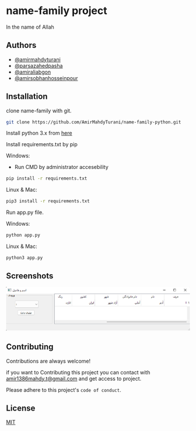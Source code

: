 # name-family project
In the name of Allah
## Authors

- [@amirmahdyturani](https://www.github.com/amirmahdyturani)
- [@parsazahedpasha](https://www.github.com/ParsaZahedpasha)
- [@amiraliabgon](https://github.com/amiraliabgon)
- [@amirsobhanhosseinpour](https://github.com/AmirSobhanHP)

## Installation

clone name-family with git.

```bash
git clone https://github.com/AmirMahdyTurani/name-family-python.git
```

Install python 3.x from [here](https://python.org/)

Install requirements.txt by pip

Windows:

- Run CMD by administrator accesebility
```bash
pip install -r requirements.txt
```

Linux & Mac:
```bash
pip3 install -r requirements.txt
```

Run app.py file.

Windows:
```bash
python app.py
```

Linux & Mac:
```bash
python3 app.py
```

    
## Screenshots

![App Screenshot](https://github.com/AmirMahdyTurani/name-family-python/blob/main/ScreenShots/Screenshot%202022-09-13%20160648.png?raw=True)


## Contributing

Contributions are always welcome!

if you want to Contributing this project you can contact with [amir1386mahdy.t@gmail.com]() and get access to project.

Please adhere to this project's `code of conduct`.


## License

[MIT](https://choosealicense.com/licenses/mit/)

